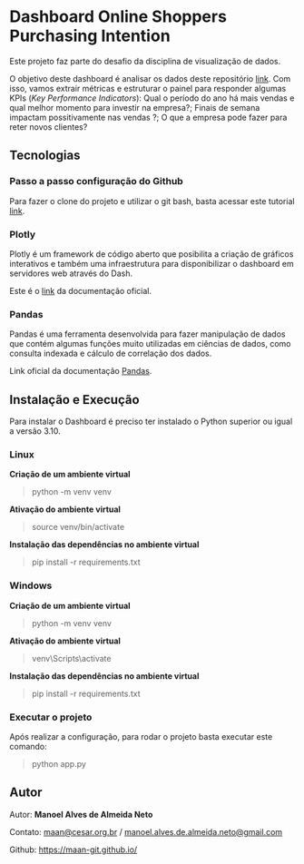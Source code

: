 # Dashboard Online Shoppers Purchasing Intention

Este projeto faz parte do desafio da disciplina de visualização de dados.

O objetivo deste dashboard é analisar os dados deste repositório [link](https://archive.ics.uci.edu/dataset/468/online+shoppers+purchasing+intention+dataset). Com isso, vamos extrair métricas e estruturar o painel para responder algumas KPIs (<i>Key Performance Indicators</i>): Qual o período do ano há mais vendas e qual melhor momento para investir na empresa?; Finais de semana impactam possitivamente nas vendas ?; O que a empresa pode fazer para reter novos clientes?

## Tecnologias

### Passo a passo configuração do Github

Para fazer o clone do projeto e utilizar o git bash, basta acessar este tutorial [link](https://phoenixnap.com/kb/git-clone-ssh).

### Plotly

Plotly é um framework de código aberto que posibilita a criação de gráficos interativos e também uma infraestrutura para disponibilizar o dashboard em servidores web através do Dash. 

Este é o [link](https://dash.plotly.com/) da documentação oficial.


### Pandas
Pandas é uma ferramenta desenvolvida para fazer manipulação de dados que contém algumas funções muito utilizadas em ciências de dados, como consulta indexada e cálculo de correlação dos dados.

Link oficial da documentação [Pandas](https://pandas.pydata.org/).

## Instalação e Execução

Para instalar o Dashboard é preciso ter instalado o Python superior ou igual a versão 3.10.

### Linux

<b>Criação de um ambiente virtual</b>
> python -m venv venv

<b>Ativação do ambiente virtual</b>
> source venv/bin/activate

<b>Instalação das dependências no ambiente virtual</b>
> pip install -r requirements.txt


### Windows

<b>Criação de um ambiente virtual</b>
> python -m venv venv

<b>Ativação do ambiente virtual</b>
> venv\Scripts\activate

<b>Instalação das dependências no ambiente virtual</b>
> pip install -r requirements.txt

### Executar o projeto

Após realizar a configuração, para rodar o projeto basta executar este comando:

> python app.py


## Autor
Autor: <b>Manoel Alves de Almeida Neto</b>

Contato: maan@cesar.org.br / manoel.alves.de.almeida.neto@gmail.com

Github: https://maan-git.github.io/
